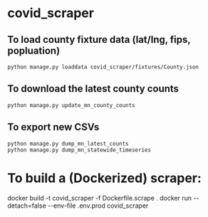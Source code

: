 # covid_scraper

## To load county fixture data (lat/lng, fips, popluation)
```
python manage.py loaddata covid_scraper/fixtures/County.json
```

## To download the latest county counts
```
python manage.py update_mn_county_counts
```

## To export new CSVs
```
python manage.py dump_mn_latest_counts
python manage.py dump_mn_statewide_timeseries
```

# To build a (Dockerized) scraper:
docker build -t covid_scraper -f Dockerfile.scrape .
docker run --detach=false --env-file .env.prod covid_scraper

